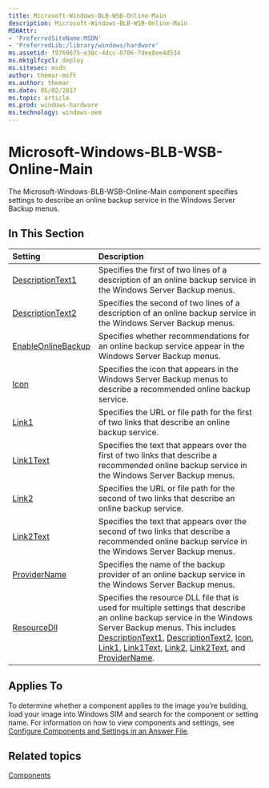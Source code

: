 ```yaml
---
title: Microsoft-Windows-BLB-WSB-Online-Main
description: Microsoft-Windows-BLB-WSB-Online-Main
MSHAttr:
- 'PreferredSiteName:MSDN'
- 'PreferredLib:/library/windows/hardware'
ms.assetid: f9760675-e38c-4dcc-8706-7dee8ee4d534
ms.mktglfcycl: deploy
ms.sitesec: msdn
author: themar-msft
ms.author: themar
ms.date: 05/02/2017
ms.topic: article
ms.prod: windows-hardware
ms.technology: windows-oem
---
```

# Microsoft-Windows-BLB-WSB-Online-Main

The Microsoft-Windows-BLB-WSB-Online-Main component specifies settings to describe an online backup service in the Windows Server Backup menus.

## In This Section

| Setting                 | Description                                                                           |
|:------------------------|:--------------------------------------------------------------------------------------|
| [DescriptionText1](microsoft-windows-blb-wsb-online-main-descriptiontext1.md) | Specifies the first of two lines of a description of an online backup service in the Windows Server Backup menus. |
| [DescriptionText2](microsoft-windows-blb-wsb-online-main-descriptiontext2.md) | Specifies the second of two lines of a description of an online backup service in the Windows Server Backup menus. |
| [EnableOnlineBackup](microsoft-windows-blb-wsb-online-main-enableonlinebackup.md) | Specifies whether recommendations for an online backup service appear in the Windows Server Backup menus. |
| [Icon](microsoft-windows-blb-wsb-online-main-icon.md) | Specifies the icon that appears in the Windows Server Backup menus to describe a recommended online backup service. |
| [Link1](microsoft-windows-blb-wsb-online-main-link1.md) | Specifies the URL or file path for the first of two links that describe an online backup service.   |
| [Link1Text](microsoft-windows-blb-wsb-online-main-link1text.md)   | Specifies the text that appears over the first of two links that describe a recommended online backup service in the Windows Server Backup menus. |
| [Link2](microsoft-windows-blb-wsb-online-main-link2.md) | Specifies the URL or file path for the second of two links that describe an online backup service.  |
| [Link2Text](microsoft-windows-blb-wsb-online-main-link2text.md) | Specifies the text that appears over the second of two links that describe a recommended online backup service in the Windows Server Backup menus.  |
| [ProviderName](microsoft-windows-blb-wsb-online-main-providername.md) | Specifies the name of the backup provider of an online backup service in the Windows Server Backup menus. |
| [ResourceDll](microsoft-windows-blb-wsb-online-main-resourcedll.md) | Specifies the resource DLL file that is used for multiple settings that describe an online backup service in the Windows Server Backup menus. This includes [DescriptionText1](microsoft-windows-blb-wsb-online-main-descriptiontext1.md), [DescriptionText2](microsoft-windows-blb-wsb-online-main-descriptiontext2.md), [Icon](microsoft-windows-blb-wsb-online-main-icon.md), [Link1](microsoft-windows-blb-wsb-online-main-link1.md), [Link1Text](microsoft-windows-blb-wsb-online-main-link1text.md), [Link2](microsoft-windows-blb-wsb-online-main-link2.md), [Link2Text](microsoft-windows-blb-wsb-online-main-link2text.md), and [ProviderName](microsoft-windows-blb-wsb-online-main-providername.md). |

## Applies To

To determine whether a component applies to the image you’re building, load your image into Windows SIM and search for the component or setting name. For information on how to view components and settings, see [Configure Components and Settings in an Answer File](https://docs.microsoft.com/en-us/windows-hardware/customize/desktop/wsim/configure-components-and-settings-in-an-answer-file).

## Related topics

[Components](components-b-unattend.md)
